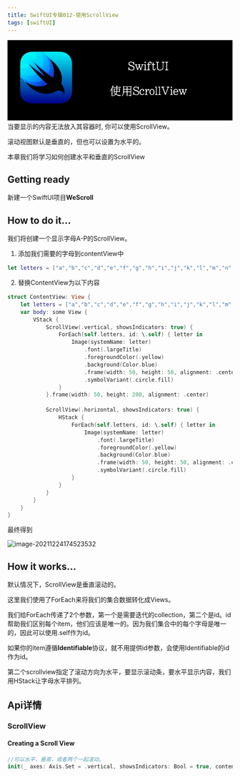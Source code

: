 ```yaml
---
title: SwiftUI专辑012-使用ScrollView
tags: [swiftUI]
---
```

![headerimg](./Header.png)
当要显示的内容无法放入其容器时, 你可以使用ScrollView。

滚动视图默认是垂直的，但也可以设置为水平的。

本章我们将学习如何创建水平和垂直的ScrollView
<!--truncate-->
## Getting ready

新建一个SwiftUI项目**WeScroll**

## How to do it…

我们将创建一个显示字母A-P的ScrollView。

1. 添加我们需要的字母到contentView中
```swift
let letters = ["a","b","c","d","e","f","g","h","i","j","k","l","m","n","o","p"]
```

2. 替换ContentView为以下内容
```swift
struct ContentView: View {
    let letters = ["a","b","c","d","e","f","g","h","i","j","k","l","m","n","o","p"]
    var body: some View {
        VStack {
            ScrollView(.vertical, showsIndicators: true) {
                ForEach(self.letters, id: \.self) { letter in
                    Image(systemName: letter)
                        .font(.largeTitle)
                        .foregroundColor(.yellow)
                        .background(Color.blue)
                        .frame(width: 50, height: 50, alignment: .center)
                        .symbolVariant(.circle.fill)
                }
            }.frame(width: 50, height: 200, alignment: .center)
            
            ScrollView(.horizontal, showsIndicators: true) {
                HStack {
                    ForEach(self.letters, id: \.self) { letter in
                        Image(systemName: letter)
                            .font(.largeTitle)
                            .foregroundColor(.yellow)
                            .background(Color.blue)
                            .frame(width: 50, height: 50, alignment: .center)
                            .symbolVariant(.circle.fill)
                    }
                }
            }
        }
    }
}
```

最终得到

![image-20211224174523532](https://tva1.sinaimg.cn/large/008i3skNgy1gxp2e0sd2pj30iu0rogmg.jpg)

## How it works…

默认情况下，ScrollView是垂直滚动的。

这里我们使用了ForEach来将我们的集合数据转化成Views。

我们给ForEach传递了2个参数，第一个是需要迭代的collection，第二个是id。id帮助我们区别每个item，他们应该是唯一的。因为我们集合中的每个字母是唯一的，因此可以使用.self作为id。

如果你的item遵循**Identifiable**协议，就不用提供id参数，会使用Identifiable的id作为id。

第二个scrollview指定了滚动方向为水平，要显示滚动条，要水平显示内容，我们用HStack让字母水平排列。

## Api详情

### ScrollView

#### Creating a Scroll View

```swift
//可以水平，垂直，或者两个一起滚动。
init(_ axes: Axis.Set = .vertical, showsIndicators: Bool = true, content: () -> Content)
```

